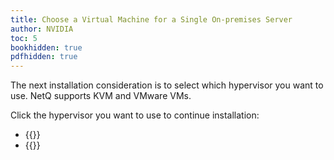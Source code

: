 ```yaml
---
title: Choose a Virtual Machine for a Single On-premises Server
author: NVIDIA
toc: 5
bookhidden: true
pdfhidden: true
---
```

The next installation consideration is to select which hypervisor you want to use. NetQ supports KVM and VMware VMs.

Click the hypervisor you want to use to continue installation:

- {{<link title="Set Up Your KVM Virtual Machine for a Single On-premises Server" text="Use KVM">}}
- {{<link title="Set Up Your VMware Virtual Machine for a Single On-premises Server" text="Use VMware">}}
